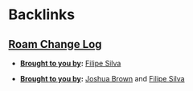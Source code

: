 
# Backlinks
## [Roam Change Log](<Roam Change Log.md>)
- **[Brought to you by](<Brought to you by.md>):** [Filipe Silva](<Filipe Silva.md>)

- **[Brought to you by](<Brought to you by.md>):** [Joshua Brown](<Joshua Brown.md>) and [Filipe Silva](<Filipe Silva.md>)


